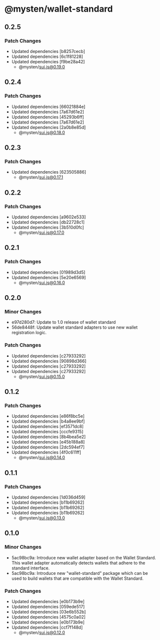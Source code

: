 # @mysten/wallet-standard

## 0.2.5

### Patch Changes

- Updated dependencies [b8257cecb]
- Updated dependencies [6c1f81228]
- Updated dependencies [f9be28a42]
  - @mysten/sui.js@0.19.0

## 0.2.4

### Patch Changes

- Updated dependencies [66021884e]
- Updated dependencies [7a67d61e2]
- Updated dependencies [45293b6ff]
- Updated dependencies [7a67d61e2]
- Updated dependencies [2a0b8e85d]
  - @mysten/sui.js@0.18.0

## 0.2.3

### Patch Changes

- Updated dependencies [623505886]
  - @mysten/sui.js@0.17.1

## 0.2.2

### Patch Changes

- Updated dependencies [a9602e533]
- Updated dependencies [db22728c1]
- Updated dependencies [3b510d0fc]
  - @mysten/sui.js@0.17.0

## 0.2.1

### Patch Changes

- Updated dependencies [01989d3d5]
- Updated dependencies [5e20e6569]
  - @mysten/sui.js@0.16.0

## 0.2.0

### Minor Changes

- e97d280d7: Update to 1.0 release of wallet standard
- 56de8448f: Update wallet standard adapters to use new wallet registration logic.

### Patch Changes

- Updated dependencies [c27933292]
- Updated dependencies [90898d366]
- Updated dependencies [c27933292]
- Updated dependencies [c27933292]
  - @mysten/sui.js@0.15.0

## 0.1.2

### Patch Changes

- Updated dependencies [e86f8bc5e]
- Updated dependencies [b4a8ee9bf]
- Updated dependencies [ef3571dc8]
- Updated dependencies [cccfe9315]
- Updated dependencies [8b4bea5e2]
- Updated dependencies [e45b188a8]
- Updated dependencies [2dc594ef7]
- Updated dependencies [4f0c611ff]
  - @mysten/sui.js@0.14.0

## 0.1.1

### Patch Changes

- Updated dependencies [1d036d459]
- Updated dependencies [b11b69262]
- Updated dependencies [b11b69262]
- Updated dependencies [b11b69262]
  - @mysten/sui.js@0.13.0

## 0.1.0

### Minor Changes

- 5ac98bc9a: Introduce new wallet adapter based on the Wallet Standard. This wallet adapter automatically detects wallets that adhere to the standard interface.
- 5ac98bc9a: Introduce new "wallet-standard" package which can be used to build wallets that are compatible with the Wallet Standard.

### Patch Changes

- Updated dependencies [e0b173b9e]
- Updated dependencies [059ede517]
- Updated dependencies [03e6b552b]
- Updated dependencies [4575c0a02]
- Updated dependencies [e0b173b9e]
- Updated dependencies [ccf7f148d]
  - @mysten/sui.js@0.12.0
